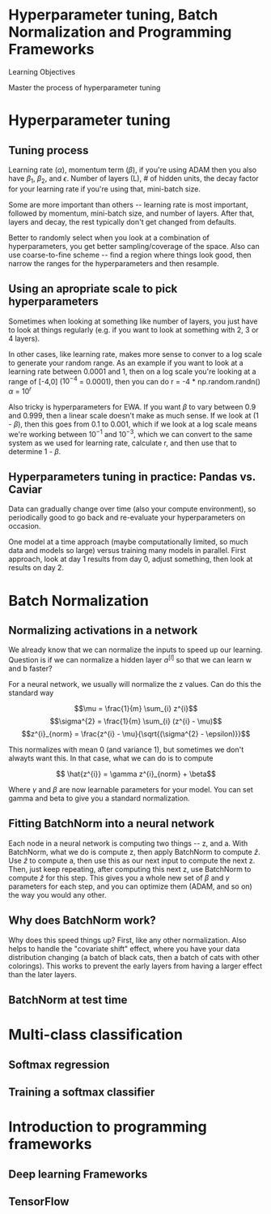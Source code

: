 # Hyperparameter tuning, Batch Normalization and Programming Frameworks
Learning Objectives

Master the process of hyperparameter tuning
# Hyperparameter tuning
## Tuning process
Learning rate ($\alpha$), momentum term ($\beta$), if you're using ADAM then you also have $\beta_{1}$, $\beta_{2}$, and $\epsilon$. Number of layers (L), # of hidden units, the decay factor for your learning rate if you're using that, mini-batch size.

Some are more important than others -- learning rate is most important, followed by momentum, mini-batch size, and number of layers. After that, layers and decay, the rest typically don't get changed from defaults.

Better to randomly select when you look at a combination of hyperparameters, you get better sampling/coverage of the space. Also can use coarse-to-fine scheme -- find a region where things look good, then narrow the ranges for the hyperparameters and then resample.
## Using an apropriate scale to pick hyperparameters
Sometimes when looking at something like number of layers, you just have to look at things regularly (e.g. if you want to look at something with 2, 3 or 4 layers).

In other cases, like learning rate, makes more sense to conver to a log scale to generate your random range. As an example if you want to look at a learning rate between 0.0001 and 1, then on a log scale you're looking at a range of [-4,0] ($10^{-4}$ = 0.0001), then you can do
r = -4 * np.random.randn()
$\alpha$ = $10^{r}$

Also tricky is hyperparameters for EWA. If you want $\beta$ to vary between 0.9 and 0.999, then a linear scale doesn't make as much sense. If we look at (1 - $\beta$), then this goes from 0.1 to 0.001, which if we look at a log scale means we're working between $10^{-1}$ and $10^{-3}$, which we can convert to the same system as we used for learning rate, calculate r, and then use that to determine 1 - $\beta$.
## Hyperparameters tuning in practice: Pandas vs. Caviar
Data can gradually change over time (also your compute environment), so periodically good to go back and re-evaluate your hyperparameters on occasion.

One model at a time approach (maybe computationally limited, so much data and models so large) versus training many models in parallel. First approach, look at day 1 results from day 0, adjust something, then look at results on day 2.
# Batch Normalization
## Normalizing activations in a network
We already know that we can normalize the inputs to speed up our learning. Question is if we can normalize a hidden layer $a^{[l]}$ so that we can learn w and b faster?

For a neural network, we usually will normalize the z values. Can do this the standard way

$$\mu = \frac{1}{m} \sum_{i} z^{i}$$
$$\sigma^{2} = \frac{1}{m} \sum_{i} (z^{i} - \mu)$$
$$z^{i}_{norm} = \frac{z^{i} - \mu}{\sqrt{(\sigma^{2} - \epsilon)}}$$

This normalizes with mean 0 (and variance 1), but sometimes we don't alwayts want this. In that case, what we can do is to compute

$$ \hat{z^{i}} = \gamma z^{i}_{norm} + \beta$$

Where $\gamma$ and $\beta$ are now learnable parameters for your model. You can set gamma and beta to give you a standard normalization.

## Fitting BatchNorm into a neural network
Each node in a neural network is computing two things -- z, and a. With BatchNorm, what we do is compute z, then apply BatchNorm to compute $\hat{z}$. Use $\hat{z}$ to compute a, then use this as our next input to compute the next z. Then, just keep repeating, after computing this next z, use BatchNorm to compute $\hat{z}$ for this step. This gives you a whole new set of $\beta$ and $\gamma$ parameters for each step, and you can optimize them (ADAM, and so on) the way you would any other.
## Why does BatchNorm work?
Why does this speed things up? First, like any other normalization. Also helps to handle the "covariate shift" effect, where you have your data distribution changing (a batch of black cats, then a batch of cats with other colorings). This works to prevent the early layers from having a larger effect than the later layers.
## BatchNorm at test time

# Multi-class classification
## Softmax regression

## Training a softmax classifier

# Introduction to programming frameworks
## Deep learning Frameworks

## TensorFlow
